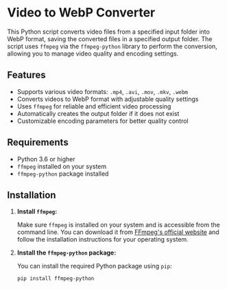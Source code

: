# Video to WebP Converter

This Python script converts video files from a specified input folder into WebP format, saving the converted files in a specified output folder. 
The script uses `ffmpeg` via the `ffmpeg-python` library to perform the conversion, allowing you to manage video quality and encoding settings.

## Features

- Supports various video formats: `.mp4`, `.avi`, `.mov`, `.mkv`, `.webm`
- Converts videos to WebP format with adjustable quality settings
- Uses `ffmpeg` for reliable and efficient video processing
- Automatically creates the output folder if it does not exist
- Customizable encoding parameters for better quality control

## Requirements

- Python 3.6 or higher
- `ffmpeg` installed on your system
- `ffmpeg-python` package installed

## Installation

1. **Install `ffmpeg`:**

   Make sure `ffmpeg` is installed on your system and is accessible from the command line. You can download it from [FFmpeg's official website](https://ffmpeg.org/download.html) and follow the installation instructions for your operating system.

2. **Install the `ffmpeg-python` package:**

   You can install the required Python package using `pip`:

   ```bash
   pip install ffmpeg-python
